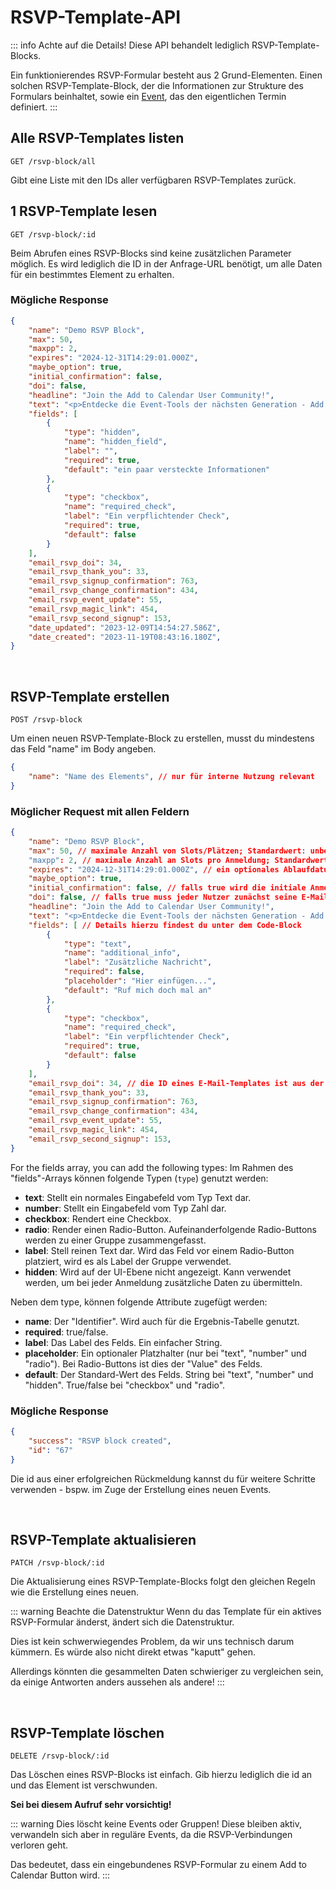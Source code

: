 
# RSVP-Template-API

::: info Achte auf die Details!
Diese API behandelt lediglich RSVP-Template-Blocks.

Ein funktionierendes RSVP-Formular besteht aus 2 Grund-Elementen. Einen solchen RSVP-Template-Block, der die Informationen zur Strukture des Formulars beinhaltet, sowie ein [Event](/de/api/events.html), das den eigentlichen Termin definiert.
:::

## Alle RSVP-Templates listen

```
GET /rsvp-block/all
```

Gibt eine Liste mit den IDs aller verfügbaren RSVP-Templates zurück.

## 1 RSVP-Template lesen

```
GET /rsvp-block/:id
```

Beim Abrufen eines RSVP-Blocks sind keine zusätzlichen Parameter möglich. Es wird lediglich die ID in der Anfrage-URL benötigt, um alle Daten für ein bestimmtes Element zu erhalten.

### Mögliche Response

```json
{
    "name": "Demo RSVP Block",
    "max": 50,
    "maxpp": 2,
    "expires": "2024-12-31T14:29:01.000Z",
    "maybe_option": true,
    "initial_confirmation": false,
    "doi": false,
    "headline": "Join the Add to Calendar User Community!",
    "text": "<p>Entdecke die Event-Tools der nächsten Generation - Add to Calendar Buttons, RSVP und mehr. <strong>Für dich gemacht! </strong>🫵</p>",
    "fields": [
        {
            "type": "hidden",
            "name": "hidden_field",
            "label": "",
            "required": true,
            "default": "ein paar versteckte Informationen"
        },
        {
            "type": "checkbox",
            "name": "required_check",
            "label": "Ein verpflichtender Check",
            "required": true,
            "default": false
        }
    ],
    "email_rsvp_doi": 34,
    "email_rsvp_thank_you": 33,
    "email_rsvp_signup_confirmation": 763,
    "email_rsvp_change_confirmation": 434,
    "email_rsvp_event_update": 55,
    "email_rsvp_magic_link": 454,
    "email_rsvp_second_signup": 153,
    "date_updated": "2023-12-09T14:54:27.586Z",
    "date_created": "2023-11-19T08:43:16.180Z",
}
```

<br />

## RSVP-Template erstellen

```
POST /rsvp-block
```

Um einen neuen RSVP-Template-Block zu erstellen, musst du mindestens das Feld "name" im Body angeben.

```json
{
    "name": "Name des Elements", // nur für interne Nutzung relevant
}
```

### Möglicher Request mit allen Feldern

```json
{
    "name": "Demo RSVP Block",
    "max": 50, // maximale Anzahl von Slots/Plätzen; Standardwert: unbegrenzt
    "maxpp": 2, // maximale Anzahl an Slots pro Anmeldung; Standardwert ist 1
    "expires": "2024-12-31T14:29:01.000Z", // ein optionales Ablaufdatum als ISO 8601 UTC datetime
    "maybe_option": true,
    "initial_confirmation": false, // falls true wird die initiale Anmeldung stets als "confirmed" gewertet
    "doi": false, // falls true muss jeder Nutzer zunächst seine E-Mail bestätigen
    "headline": "Join the Add to Calendar User Community!",
    "text": "<p>Entdecke die Event-Tools der nächsten Generation - Add to Calendar Buttons, RSVP und mehr. <strong>Für dich gemacht! </strong>🫵</p>", // erlaubt <p>, <strong>, <em>, <u>, <h1>, <h2>, <h3>, <h4>, <ul>, <ol>, <li>, <a>
    "fields": [ // Details hierzu findest du unter dem Code-Block
        {
            "type": "text",
            "name": "additional_info",
            "label": "Zusätzliche Nachricht",
            "required": false,
            "placeholder": "Hier einfügen...",
            "default": "Ruf mich doch mal an"
        },
        {
            "type": "checkbox",
            "name": "required_check",
            "label": "Ein verpflichtender Check",
            "required": true,
            "default": false
        }
    ],
    "email_rsvp_doi": 34, // die ID eines E-Mail-Templates ist aus der URL ersichtlic, wenn du das Template in der Web App aufrufst
    "email_rsvp_thank_you": 33,
    "email_rsvp_signup_confirmation": 763,
    "email_rsvp_change_confirmation": 434,
    "email_rsvp_event_update": 55,
    "email_rsvp_magic_link": 454,
    "email_rsvp_second_signup": 153,
}
```

For the fields array, you can add the following types:
Im Rahmen des "fields"-Arrays können folgende Typen (`type`) genutzt werden:
* **text**: Stellt ein normales Eingabefeld vom Typ Text dar.
* **number**: Stellt ein Eingabefeld vom Typ Zahl dar.
* **checkbox**: Rendert eine Checkbox.
* **radio**: Render einen Radio-Button. Aufeinanderfolgende Radio-Buttons werden zu einer Gruppe zusammengefasst.
* **label**: Stell reinen Text dar. Wird das Feld vor einem Radio-Button platziert, wird es als Label der Gruppe verwendet.
* **hidden**: Wird auf der UI-Ebene nicht angezeigt. Kann verwendet werden, um bei jeder Anmeldung zusätzliche Daten zu übermitteln.

Neben dem type, können folgende Attribute zugefügt werden:
* **name**: Der "Identifier". Wird auch für die Ergebnis-Tabelle genutzt.
* **required**: true/false.
* **label**: Das Label des Felds. Ein einfacher String.
* **placeholder**: Ein optionaler Platzhalter (nur bei "text", "number" und "radio"). Bei Radio-Buttons ist dies der "Value" des Felds.
* **default**: Der Standard-Wert des Felds. String bei "text", "number" und "hidden". True/false bei "checkbox" und "radio".

### Mögliche Response

```json
{
    "success": "RSVP block created",
    "id": "67"
}
```

Die id aus einer erfolgreichen Rückmeldung kannst du für weitere Schritte verwenden - bspw. im Zuge der Erstellung eines neuen Events.

<br />

## RSVP-Template aktualisieren

```
PATCH /rsvp-block/:id
```

Die Aktualisierung eines RSVP-Template-Blocks folgt den gleichen Regeln wie die Erstellung eines neuen.

::: warning Beachte die Datenstruktur
Wenn du das Template für ein aktives RSVP-Formular änderst, ändert sich die Datenstruktur.

Dies ist kein schwerwiegendes Problem, da wir uns technisch darum kümmern. Es würde also nicht direkt etwas "kaputt" gehen.

Allerdings könnten die gesammelten Daten schwieriger zu vergleichen sein, da einige Antworten anders aussehen als andere!
:::

<br />

## RSVP-Template löschen

```
DELETE /rsvp-block/:id
```

Das Löschen eines RSVP-Blocks ist einfach. Gib hierzu lediglich die id an und das Element ist verschwunden.

**Sei bei diesem Aufruf sehr vorsichtig!**

::: warning Dies löscht keine Events oder Gruppen!
Diese bleiben aktiv, verwandeln sich aber in reguläre Events, da die RSVP-Verbindungen verloren geht.

Das bedeutet, dass ein eingebundenes RSVP-Formular zu einem Add to Calendar Button wird.
:::
